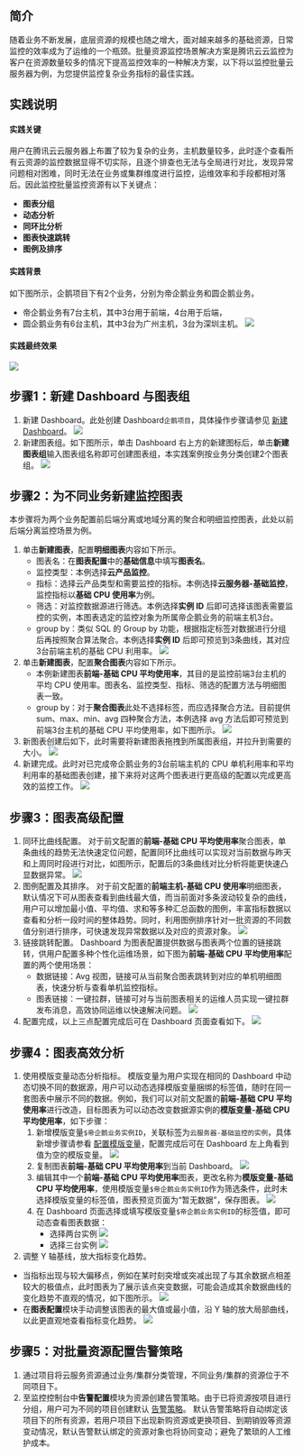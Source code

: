 ## 简介

随着业务不断发展，底层资源的规模也随之增大，面对越来越多的基础资源，日常监控的效率成为了运维的一个瓶颈。批量资源监控场景解决方案是腾讯云云监控为客户在资源数量较多的情况下提高监控效率的一种解决方案，以下将以监控批量云服务器为例，为您提供监控复杂业务指标的最佳实践。



## 实践说明


#### 实践关键

用户在腾讯云云服务器上布置了较为复杂的业务，主机数量较多，此时逐个查看所有云资源的监控数据显得不切实际，且逐个排查也无法与全局进行对比，发现异常问题相对困难，同时无法在业务或集群维度进行监控，运维效率和手段都相对落后。因此监控批量监控资源有以下关键点：
- **图表分组**
- **动态分析**
- **同环比分析**
- **图表快速跳转**
- **图例及排序**


#### 实践背景

如下图所示，企鹅项目下有2个业务，分别为帝企鹅业务和圆企鹅业务。
- 帝企鹅业务有7台主机，其中3台用于前端，4台用于后端，
- 圆企鹅业务有6台主机，其中3台为广州主机，3台为深圳主机。
![](https://main.qcloudimg.com/raw/f8423af7e7984fb9537a97ecbd01dd12.png)

#### 实践最终效果
![](https://main.qcloudimg.com/raw/1ee0782a96df3608f7d3874b2b5be55f.jpg)





## 步骤1：新建 Dashboard 与图表组

1. 新建 Dashboard。此处创建 Dashboard`企鹅项目`，具体操作步骤请参见 [新建 Dashboard](https://cloud.tencent.com/document/product/248/46747)。
![](https://main.qcloudimg.com/raw/76aef7742c10809cdd03ae2af87e2f33.png)
2. 新建图表组。如下图所示，单击 Dashboard 右上方的新建图标后，单击**新建图表组**输入图表组名称即可创建图表组，本实践案例按业务分类创建2个图表组。
![](https://main.qcloudimg.com/raw/1f01e3b95ac2017c1c8c2b2127d9a976.jpg)


## 步骤2：为不同业务新建监控图表

本步骤将为两个业务配置前后端分离或地域分离的聚合和明细监控图表，此处以前后端分离监控场景为例。

1. 单击**新建图表**，配置**明细图表**内容如下所示。
   - 图表名：在**图表配置**中的**基础信息**中填写**图表名**。
   - 监控类型：本例选择**云产品监控**。
   - 指标：选择云产品类型和需要监控的指标。本例选择**云服务器-基础监控**，监控指标以**基础 CPU 使用率**为例。
   - 筛选：对监控数据源进行筛选。本例选择**实例 ID** 后即可选择该图表需要监控的实例，本图表选定的监控对象为所属帝企鹅业务的前端主机3台。
   - group by：类似 SQL 的 Group by 功能，根据指定标签对数据进行分组后再按照聚合算法聚合。本例选择**实例 ID** 后即可预览到3条曲线，其对应3台前端主机的基础 CPU 利用率。
   ![](https://main.qcloudimg.com/raw/7517addc456bf4d9313af557fe7b173e.jpeg)
2. 单击**新建图表**，配置**聚合图表**内容如下所示。
   - 本例新建图表**前端-基础 CPU 平均使用率**，其目的是监控前端3台主机的平均 CPU 使用率。图表名、监控类型、指标、筛选的配置方法与明细图表一致。
   - group by：对于**聚合图表**此处不选择标签，而应选择聚合方法。目前提供 sum、max、min、avg 四种聚合方法，本例选择 avg 方法后即可预览到前端3台主机的基础 CPU 平均使用率，如下图所示。
     ![](https://main.qcloudimg.com/raw/5e9af0fe2d5ca7cfb0b9bf15173307e5.jpg)
3. 新图表创建后如下，此时需要将新建图表拖拽到所属图表组，并拉升到需要的大小。
   ![](https://main.qcloudimg.com/raw/1f3c9ae994bf43591d22c7711c2b4b7e.jpg)
4. 新建完成。此时对已完成帝企鹅业务的3台前端主机的 CPU 单机利用率和平均利用率的基础图表创建，接下来将对这两个图表进行更高级的配置以完成更高效的监控工作。
	 ![](https://main.qcloudimg.com/raw/78bd79becc12c814bc3173c8b2bddc2f.jpg)

## 步骤3：图表高级配置

1. 同环比曲线配置。
   对于前文配置的**前端-基础 CPU 平均使用率**聚合图表，单条曲线的趋势无法快速定位问题，配置同环比曲线可以实现对当前数据与昨天和上周同时段进行对比，如图所示，配置后的3条曲线对比分析将能更快速凸显数据异常。
   ![](https://main.qcloudimg.com/raw/842e166347d8e7c32ba7c2306a554005.jpg)
2. 图例配置及其排序。
   对于前文配置的**前端主机-基础 CPU 使用率**明细图表，默认情况下可从图表查看到曲线最大值，而当前面对多条波动较复杂的曲线，用户可以增加最小值、平均值、求和等多种汇总函数的图例，丰富指标数据以查看和分析一段时间的整体趋势。同时，利用图例排序针对一批资源的不同数值分别进行排序，可快速发现异常数据以及对应的资源对象。
   ![](https://main.qcloudimg.com/raw/2ed2018473745947397696d1e3ae3abc.jpg)
3. 链接跳转配置。
   Dashboard 为图表配置提供数据与图表两个位置的链接跳转，供用户配置多种个性化运维场景，如下图为**前端-基础 CPU 平均使用率**配置的两个使用场景：
   - 数据链接：Avg 视图，链接可从当前聚合图表跳转到对应的单机明细图表，快速分析与查看单机监控指标。
   - 图表链接：一键拉群，链接可对与当前图表相关的运维人员实现一键拉群发布消息，高效协同运维以快速解决问题。
     ![](https://main.qcloudimg.com/raw/8c5a7d970128b424c79e592efbc9a09e.jpg)
4. 配置完成，以上三点配置完成后可在 Dashboard 页面查看如下。
   ![](https://main.qcloudimg.com/raw/c48c12dc1e301d8a905a1ce733254ded.jpg)

## 步骤4：图表高效分析

1. 使用模版变量动态分析指标。
   模版变量为用户实现在相同的 Dashboard 中动态切换不同的数据源，用户可以动态选择模版变量捆绑的标签值，随时在同一套图表中展示不同的数据。例如，我们可以对前文配置的**前端-基础 CPU 平均使用率**进行改造，目标图表为可以动态改变数据源实例的**模版变量-基础 CPU 平均使用率**，如下步骤：
   1. 新增模版变量`$帝企鹅业务实例ID`，关联标签为`云服务器-基础监控的实例`，具体新增步骤请参看 [配置模版变量](https://cloud.tencent.com/document/product/248/47226)，配置完成后可在 Dashboard 左上角看到值为空的模版变量。
      ![](https://main.qcloudimg.com/raw/24785d8f65d2dd3ad3e3b827529da367.jpg)
   2. 复制图表**前端-基础 CPU 平均使用率**到当前 Dashboard。
      ![](https://main.qcloudimg.com/raw/29c08a5a4e457f6ef3ece6c6f684278c.jpg)
   3. 编辑其中一个**前端-基础 CPU 平均使用率**图表，更改名称为**模版变量-基础 CPU 平均使用率**，使用模版变量`$帝企鹅业务实例ID`作为筛选条件，此时未选择模版变量的标签值，图表预览页面为“暂无数据”，保存图表。
      ![](https://main.qcloudimg.com/raw/6d691df10474d371478c4bb07b954b25.jpg)
   4. 在 Dashboard 页面选择或填写模版变量`$帝企鹅业务实例ID`的标签值，即可动态查看图表数据：
      - 选择两台实例
      ![](https://main.qcloudimg.com/raw/a402d7ad6d351b0cdb7da767a19cd415.jpg)
      - 选择三台实例
      ![](https://main.qcloudimg.com/raw/fd04856041159d4de5d5832b0ede1853.jpg)
2. 调整 Y 轴基线，放大指标变化趋势。
- 当指标出现与较大偏移点，例如在某时刻突增或突减出现了与其余数据点相差较大的极值点，此时图表为了展示该点突变数据，可能会造成其余数据曲线的变化趋势不直观的情况，如下图所示。
  ![](https://main.qcloudimg.com/raw/ad51a81ae8e2574619a36ca735d843cb.png)
- 在**图表配置**模块手动调整该图表的最大值或最小值，沿 Y 轴的放大局部曲线，以此更直观地查看指标变化趋势。
  ![](https://main.qcloudimg.com/raw/1ea04c75fd8f5a180cb6164ec0d8d8cc.jpg)

## 步骤5：对批量资源配置告警策略

1. 通过项目将云服务资源通过业务/集群分类管理，不同业务/集群的资源位于不同项目下。
2. 至监控控制台中**告警配置**模块为资源创建告警策略。由于已将资源按项目进行分组，用户可为不同的项目创建默认 [告警策略](https://cloud.tencent.com/document/product/248/6215)。
   默认告警策略将自动绑定该项目下的所有资源，若用户项目下出现新购资源或更换项目、到期销毁等资源变动情况，默认告警默认绑定的资源对象也将协同变动；避免了繁琐的人工维护成本。
   
   
   
